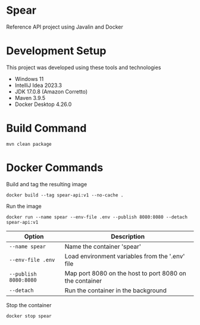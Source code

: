 # Spear
Reference API project using Javalin and Docker

# Development Setup
This project was developed using these tools and technologies
- Windows 11
- IntelliJ Idea 2023.3
- JDK 17.0.8 (Amazon Corretto)
- Maven 3.9.5
- Docker Desktop 4.26.0

# Build Command

```mvn clean package```

# Docker Commands
Build and tag the resulting image

```docker build --tag spear-api:v1 --no-cache .```

Run the image

```docker run --name spear --env-file .env --publish 8080:8080 --detach spear-api:v1```

| Option                | Description                                             |
|-----------------------|---------------------------------------------------------|
| `--name spear`        | Name the container 'spear'                              |
| `--env-file .env`     | Load environment variables from the '.env' file         |
| `--publish 8080:8080` | Map port 8080 on the host to port 8080 on the container |
| `--detach`            | Run the container in the background                     |

Stop the container

```docker stop spear```
